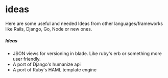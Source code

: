 ideas
=====

Here are some useful and needed Ideas from other languages/frameworks like Rails, Django, Go, Node or new ones.


##### Ideas

- JSON views for versioning in blade. Like ruby's erb or something more user friendly.
- A port of Django's humanize api
- A port of Ruby's HAML template engine
